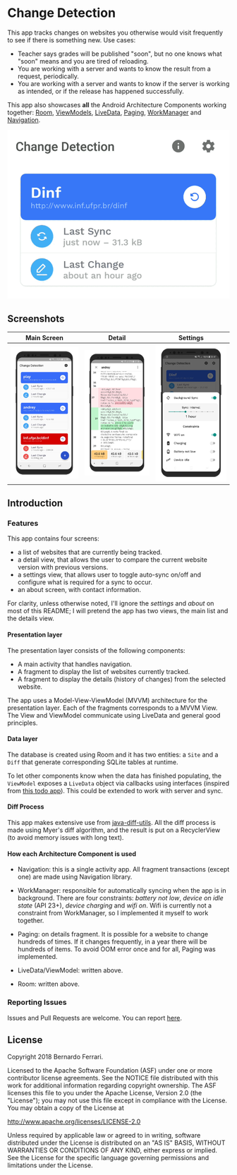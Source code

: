 Change Detection
===================================

This app tracks changes on websites you otherwise would visit frequently to see if there is something new.
Use cases:
* Teacher says grades will be published "soon", but no one knows what "soon" means and you are tired of reloading.
* You are working with a server and wants to know the result from a request, periodically.
* You are working with a server and wants to know if the server is working as intended, or if the release has happened successfully.

This app also showcases **all** the Android Architecture Components working together: [Room](https://developer.android.com/topic/libraries/architecture/room.html), [ViewModels](https://developer.android.com/reference/android/arch/lifecycle/ViewModel.html), [LiveData](https://developer.android.com/reference/android/arch/lifecycle/LiveData.html), [Paging](https://developer.android.com/topic/libraries/architecture/paging/), [WorkManager](https://developer.android.com/topic/libraries/architecture/workmanager) and [Navigation](https://developer.android.com/topic/libraries/architecture/navigation/). 

 ![GIF](/.github/assets/card_gif.gif?raw=true)

## Screenshots

| Main Screen | Detail | Settings |
|:-:|:-:|:-:|
| ![First](/.github/assets/main_screen.jpg?raw=true) | ![Sec](/.github/assets/diff_view.jpg?raw=true) | ![Third](/.github/assets/settings.jpg?raw=true) |

Introduction
------------

### Features

This app contains four screens: 
* a list of websites that are currently being tracked.
* a detail view, that allows the user to compare the current website version with previous versions.
* a settings view, that allows user to toggle auto-sync on/off and configure what is required for a sync to occur.
* an about screen, with contact information.

For clarity, unless otherwise noted, I'll ignore the *settings* and *about* on most of this README; I will pretend the app has two views, the main list and the details view.

#### Presentation layer

The presentation layer consists of the following components:
* A main activity that handles navigation.
* A fragment to display the list of websites currently tracked.
* A fragment to display the details (history of changes) from the selected website.

The app uses a Model-View-ViewModel (MVVM) architecture for the presentation layer. Each of the fragments corresponds to a MVVM View.
The View and ViewModel communicate using LiveData and general good principles.

#### Data layer

The database is created using Room and it has two entities: a `Site` and a `Diff` that generate corresponding SQLite tables at runtime.

To let other components know when the data has finished populating, the `ViewModel` exposes a `LiveData` object via callbacks using interfaces (inspired from [this todo app](https://github.com/googlesamples/android-architecture/tree/dev-todo-mvvm-live)).
This could be extended to work with server and sync.

#### Diff Process

This app makes extensive use from [java-diff-utils](https://github.com/wumpz/java-diff-utils). All the diff process is made using Myer's diff algorithm, and the result is put on a RecyclerView (to avoid memory issues with long text).

#### How each Architecture Component is used
* Navigation: this is a single activity app. All fragment transactions (except one) are made using Navigation library.

* WorkManager: responsible for automatically syncing when the app is in background.
There are four constraints: *battery not low*, *device on idle state* (API 23+), *device charging* and *wifi on*.
Wifi is currently not a constraint from WorkManager, so I implemented it myself to work together.

* Paging: on details fragment. It is possible for a website to change hundreds of times.
If it changes frequently, in a year there will be hundreds of items.
To avoid OOM error once and for all, Paging was implemented.

* LiveData/ViewModel: written above.
* Room: written above.

### Reporting Issues

Issues and Pull Requests are welcome.
You can report [here](https://github.com/bernaferrari/ChangeDetection/issues).

License
-------

Copyright 2018 Bernardo Ferrari.

Licensed to the Apache Software Foundation (ASF) under one or more contributor
license agreements.  See the NOTICE file distributed with this work for
additional information regarding copyright ownership.  The ASF licenses this
file to you under the Apache License, Version 2.0 (the "License"); you may not
use this file except in compliance with the License.  You may obtain a copy of
the License at

http://www.apache.org/licenses/LICENSE-2.0

Unless required by applicable law or agreed to in writing, software
distributed under the License is distributed on an "AS IS" BASIS, WITHOUT
WARRANTIES OR CONDITIONS OF ANY KIND, either express or implied.  See the
License for the specific language governing permissions and limitations under
the License.
